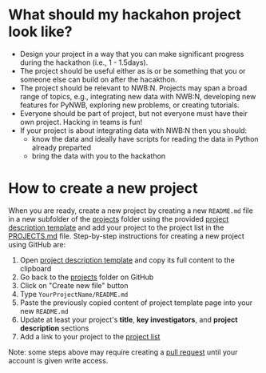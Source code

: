 # What should my hackahon project look like?

* Design your project in a way that you can make significant progress during the hackathon (i.e., 1 - 1.5days). 
* The project should be useful either as is or be something that you or someone else can build on after the hacakthon.
* The project should be relevant to NWB:N. Projects may span a broad range of topics, e.g., integrating new data with NWB:N, developing new features for PyNWB, exploring new problems, or creating tutorials.
* Everyone should be part of project, but not everyone must have their own project. Hacking in teams is fun!
* If your project is about integrating data with NWB:N then you should:
  * know the data and ideally have scripts for reading the data in Python already preparted 
  * bring the data with you to the hackathon  

# How to create a new project

When you are ready, create a new project by creating a new `README.md` file in a new subfolder of the [projects](.) folder using the provided [project description template][project-description-template] and add your project to the project list in the [PROJECTS.md](PROJECTS.md) file. Step-by-step instructions for creating a new project using GitHub are:

1. Open [project description template][project-description-template] and copy its full content to the clipboard
1. Go back to the [projects](.) folder on GitHub
1. Click on "Create new file" button
1. Type `YourProjectName/README.md`
1. Paste the previously copied content of project template page into your new `README.md`
1. Update at least your project's **title**, **key investigators**, and **project description** sections
1. Add a link to your project to the [project list](PROJECTS.md)

Note: some steps above may require creating a [pull request](https://help.github.com/articles/creating-a-pull-request/) until your account is given write access.

[project-description-template]: https://raw.githubusercontent.com/NeurodataWithoutBorders/nwb_hackathons/master/HCK05_2018_Berkeley/projects/template/README.md
